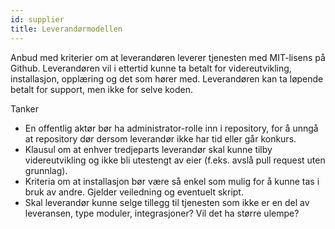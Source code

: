 ```yaml
---
id: supplier
title: Leverandørmodellen
---
```


Anbud med kriterier om at leverandøren leverer tjenesten med MIT-lisens på Github.
Leverandøren vil i ettertid kunne ta betalt for videreutvikling, installasjon, opplæring og det som hører med. Leverandøren kan ta løpende betalt for support, men ikke for selve koden.

Tanker
 - En offentlig aktør bør ha administrator-rolle inn i repository, for å unngå at repository dør dersom leverandør ikke har tid eller går konkurs.
 - Klausul om at enhver tredjeparts leverandør skal kunne tilby videreutvikling og ikke bli utestengt av eier (f.eks. avslå pull request uten grunnlag).
 - Kriteria om at installasjon bør være så enkel som mulig for å kunne tas i bruk av andre. Gjelder veiledning og eventuelt skript.
 - Skal leverandør kunne selge tillegg til tjenesten som ikke er en del av leveransen, type moduler, integrasjoner? Vil det ha større ulempe?
